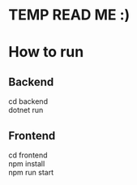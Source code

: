 # TEMP READ ME :)


# How to run

## Backend

cd backend\
dotnet run

## Frontend

cd frontend\
npm install\
npm run start
